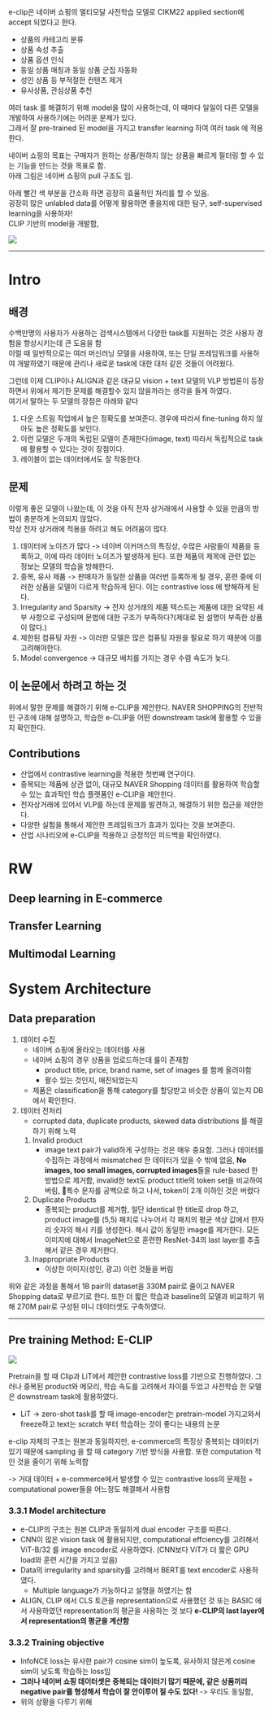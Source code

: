 e-clip은 네이버 쇼핑의 멀티모달 사전학습 모델로 CIKM22 applied section에 accept 되었다고 한다. 

- 상품의 카테고리 분류
- 상품 속성 추출
- 상품 옵션 인식
- 동일 상품 매칭과 동일 상품 군집 자동화
- 성인 상품 등 부적절한 컨텐츠 제거
- 유사상품, 관심상품 추천

여러 task 를 해결하기 위해 model을 많이 사용하는데, 이 때마다 일일이 다른 모델을 개발하여 사용하기에는 어려운 문제가 있다.  
그래서 잘 pre-trained 된 model을 가지고 transfer learning 하여 여러 task 에 적용한다. 

네이버 쇼핑의 목표는 구매자가 원하는 상품/원하지 않는 상품을 빠르게 필터링 할 수 있는 기능을 만드는 것을 목표로 함.  
아래 그림은 네이버 쇼핑의 pull 구조도 임.

아래 빨간 색 부분을 간소화 하면 굉장히 효율적인 처리를 할 수 있음.  
굉장히 많은 unlabled data를 어떻게 활용하면 좋을지에 대한 탐구, self-supervised learning을 사용하자!  
CLIP 기반의 model을 개발함,  

![](https://i.imgur.com/LXsCvLW.png)

---

# Intro
## 배경
수백만명의 사용자가 사용하는 검색시스템에서 다양한 task를 지원하는 것은 사용자 경험을 향상시키는데 큰 도움을 함  
이럴 때 일반적으로는 여러 머신러닝 모델을 사용하여, 또는 단일 프레임워크를 사용하여 개발하였기 때문에 관리나 새로운 task에 대한 대처 같은 것들이 어려웠다.  

그런데 이제 CLIP이나 ALIGN과 같은 대규모 vision + text 모델의 VLP 방법론이 등장하면서 위에서 제기한 문제를 해결할수 있지 않을까라는 생각을 들게 하였다.  
여기서 말하는 두 모델의 장점은 아래와 같다
1. 다운 스트림 작업에서 높은 정확도를 보여준다. 경우에 따라서 fine-tuning 하지 않아도 높은 정확도를 보인다.
2. 이런 모델은 두개의 독립된 모델이 존재한다(image, text) 따라서 독립적으로 task에 활용할 수 있다는 것이 장점이다.
3. 레이블이 없는 데이터에서도 잘 작동한다. 

## 문제
이렇게 좋은 모델이 나왔는데, 이 것을 아직 전자 상거래에서 사용할 수 있을 만큼의 방법이 충분하게 논의되지 않았다.  
막상 전자 상거래에 적용을 하려고 해도 어려움이 많다.  
1. 데이터에 노이즈가 많다 -> 네이버 이커머스의 특징상, 수많은 사람들이 제품을 등록하고, 이에 따라 데이터 노이즈가 발생하게 된다. 또한 제품의 제목에 관련 없는 정보는 모델의 학습을 방해한다.
2. 중복, 유사 제품 -> 판매자가 동일한  상품을 여러번 등록하게 될 경우, 훈련 중에 이러한 상품을 모델이 다르게 학습하게 된다. 이는 contrastive loss 에 방해하게 된다.
3. Irregularity and Sparsity -> 전자 상거래의 제품 텍스트는 제품에 대한 요약된 세부 사항으로 구성되며 문법에 대한 구조가 부족하다?(제대로 된 설명이 부족한 상품이 많다.)
4. 제한된 컴퓨팅 자원 -> 이러한 모델은 많은 컴퓨팅 자원을 필요로 하기 때문에 이를 고려해야한다. 
5. Model convergence -> 대규모 배치를 가지는 경우 수렴 속도가 늦다. 

## 이 논문에서 하려고 하는 것
위에서 말한 문제를 해결하기 위해 e-CLIP을 제안한다. NAVER SHOPPING의 전반적인 구조에 대해 설명하고, 학습한  e-CLIP을 어떤 downstream task에 활용할 수 있을지 확인한다. 

## Contributions
- 산업에서 contrastive learning을 적용한 첫번째 연구이다. 
- 중복되는 제품에 상관 없이, 대규모 NAVER Shopping 데이터를 활용하여 학습할 수 있는 효과적인 학습 플랫폼인 e-CLIP을 제안한다.
- 전자상거래에 있어서 VLP를 하는데 문제를 발견하고, 해결하기 위한 접근을 제안한다.
- 다양한 실험을 통해서 제안한 프레임워크가 효과가 있다는 것을 보여준다.
- 산업 시나리오에 e-CLIP을 적용하고 긍정적인 피드백을 확인하였다.

# RW

## Deep learning in E-commerce
## Transfer Learning
## Multimodal Learning

# System Architecture


## Data preparation

1. 데이터 수집
	- 네이버 쇼핑에 올라오는 데이터를 사용
	- 네이버 쇼핑의 경우 상품을 업로드하는데 룰이 존재함
		- product title, price, brand name, set of images 를 함께 올려야함 
		- 팔수 있는 것인지, 매진되었는지
	- 제품은 classification을 통해 category를 할당받고 비슷한 상품이 있는지 DB에서 확인한다. 
2. 데이터 전처리
	- corrupted data, duplicate products, skewed data distributions 를 해결하기 위해 노력
	1. Invalid product
		- image text pair가 valid하게 구성하는 것은 매우 중요함. 그러나 데이터를 수집하는 과정에서 mismatched 한 데이터가 있을 수 밖에 없음, **No images, too small images, corrupted images**들을 rule-based 한 방법으로 제거함, invalid한 text도 product title의 token set을 비교하여 버림, 특수 문자를 공백으로 하고 나서, token이 2개 이하인 것은 버렸다
	1. Duplicate Products
		- 중복되는 product를 제거함, 일단 identical 한 title로 drop 하고, product image를 (5,5) 패치로 나누어서 각 패치의 평균 색상 값에서 한자리 숫자의 해시 키를 생성한다. 해시 값이 동일한 image를 제거한다. 모든 이미지에 대해서 ImageNet으로 훈련한 ResNet-34의 last layer를 추출해서 같은 경우 제거한다. 
	1. Inappropriate Products
		- 이상한 이미지(성인, 광고) 이런 것들을 버림

위와 같은 과정을 통해서 1B pair의 dataset을 330M pair로 줄이고 NAVER Shopping data로 부르기로 한다. 또한 더 짧은 학습과 baseline의 모델과 비교하기 위해 270M pair로 구성된 미니 데이터셋도 구축하였다.  

--- 
## Pre training Method: E-CLIP

![](https://i.imgur.com/GIkSQOw.png)

Pretrain을 할 때 Clip과 LiT에서 제안한 contrastive loss를 기반으로 진행하였다. 그러나 중복된 product와 메모리, 학습 속도를 고려해서 차이를 두었고 사전학습 한 모델은 downstream task에 활용하였다.  

- LiT -> zero-shot task를 할 때 image-encoder는 pretrain-model 가지고와서 freeze하고 text는 scratch 부터 학습하는 것이 좋다는 내용의 논문

e-clip 자체의 구조는 원본과 동일하지만, e-commerce의 특징상 중복되는 데이터가 있기 때문에 sampling 을 할 때 category 기반 방식을 사용함. 또한 computation 적인 것을 줄이기 위해 노력함  

-> 거대 데이터 + e-commerce에서 발생할 수 있는 contrastive loss의 문제점 + computational power들을 어느정도 해결해서 사용함 

### 3.3.1 Model architecture

- e-CLIP의 구조는 원본 CLIP과 동일하게 dual encoder 구조를 따른다.  
- CNN이 많은 vision task 에 활용되지만, computational effciency를 고려해서 ViT-B/32 를 image encoder로 사용하였다. (CNN보다 ViT가 더 짧은 GPU load와 훈련 시간을 가지고 있음)
- Data의 irregularity and sparsity를 고려해서 BERT를 text encoder로 사용하였다. 
	- Multiple language가 가능하다고 설명을 하였기는 함
- ALIGN, CLIP 에서 CLS 토큰을 representation으로 사용했던 것 또는 BASIC 에서 사용하였던 representation의 평균을 사용하는 것 보다 **e-CLIP의 last layer에서 representation의 평균을 계산함**

### 3.3.2 Training objective 

- InfoNCE loss는 유사한 pair가 cosine sim이 높도록, 유사하지 않은게 cosine sim이 낮도록 학습하는 loss임
- **그러나 네이버 쇼핑 데이터셋은 중복되는 데이터기 많기 때문에, 같은 상품끼리 negative pair를 형성해서 학습이 잘 안이루어 질 수도 있다!** -> 우리도 동일함,
- 위의 상황을 다루기 위해 